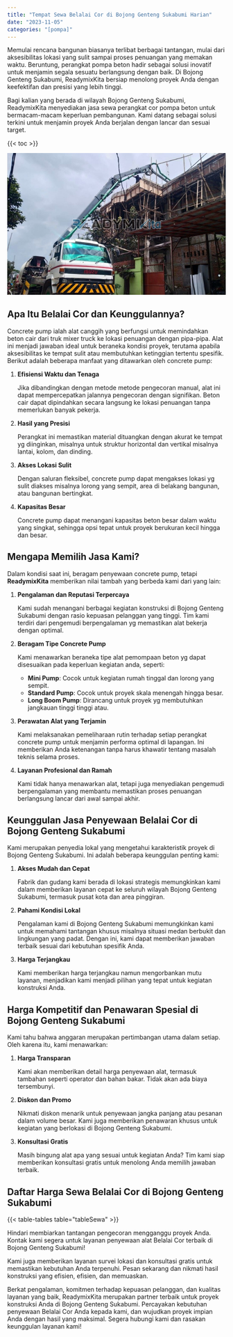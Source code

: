 ```yaml
---
title: "Tempat Sewa Belalai Cor di Bojong Genteng Sukabumi Harian"
date: "2023-11-05"
categories: "[pompa]"
---
```


Memulai rencana bangunan biasanya terlibat berbagai tantangan, mulai dari aksesibilitas lokasi yang sulit sampai proses penuangan yang memakan waktu. Beruntung, perangkat pompa beton hadir sebagai solusi inovatif untuk menjamin segala sesuatu berlangsung dengan baik. Di Bojong Genteng Sukabumi, ReadymixKita bersiap menolong proyek Anda dengan keefektifan dan presisi yang lebih tinggi.

Bagi kalian yang berada di wilayah Bojong Genteng Sukabumi, ReadymixKita menyediakan jasa sewa perangkat cor pompa beton untuk bermacam-macam keperluan pembangunan. Kami datang sebagai solusi terkini untuk menjamin proyek Anda berjalan dengan lancar dan sesuai target.

{{< toc >}}

![Tempat Sewa Belalai Cor di Bojong Genteng Sukabumi Harian](/images/pompa/sewa-pompa-25.jpg)

## Apa Itu Belalai Cor dan Keunggulannya?

Concrete pump ialah alat canggih yang berfungsi untuk memindahkan beton cair dari truk mixer truck ke lokasi penuangan dengan pipa-pipa. Alat ini menjadi jawaban ideal untuk beraneka kondisi proyek, terutama apabila aksesibilitas ke tempat sulit atau membutuhkan ketinggian tertentu spesifik. Berikut adalah beberapa manfaat yang ditawarkan oleh concrete pump:

1. **Efisiensi Waktu dan Tenaga**

   Jika dibandingkan dengan metode metode pengecoran manual, alat ini dapat mempercepatkan jalannya pengecoran dengan signifikan. Beton cair dapat dipindahkan secara langsung ke lokasi penuangan tanpa memerlukan banyak pekerja.

2. **Hasil yang Presisi**

   Perangkat ini memastikan material dituangkan dengan akurat ke tempat yg diinginkan, misalnya untuk struktur horizontal dan vertikal misalnya lantai, kolom, dan dinding.

3. **Akses Lokasi Sulit**

   Dengan saluran fleksibel, concrete pump dapat mengakses lokasi yg sulit diakses misalnya lorong yang sempit, area di belakang bangunan, atau bangunan bertingkat.

4. **Kapasitas Besar**

   Concrete pump dapat menangani kapasitas beton besar dalam waktu yang singkat, sehingga opsi tepat untuk proyek berukuran kecil hingga dan besar.

## Mengapa Memilih Jasa Kami?

Dalam kondisi saat ini, beragam penyewaan concrete pump, tetapi **ReadymixKita** memberikan nilai tambah yang berbeda kami dari yang lain:

1. **Pengalaman dan Reputasi Terpercaya**

   Kami sudah menangani berbagai kegiatan konstruksi di Bojong Genteng Sukabumi dengan rasio kepuasan pelanggan yang tinggi. Tim kami terdiri dari pengemudi berpengalaman yg memastikan alat bekerja dengan optimal.

2. **Beragam Tipe Concrete Pump**

   Kami menawarkan beraneka tipe alat pemompaan beton yg dapat disesuaikan pada keperluan kegiatan anda, seperti:
   - **Mini Pump**: Cocok untuk kegiatan rumah tinggal dan lorong yang sempit.
   - **Standard Pump**: Cocok untuk proyek skala menengah hingga besar.
   - **Long Boom Pump**: Dirancang untuk proyek yg membutuhkan jangkauan tinggi tinggi atau.

3. **Perawatan Alat yang Terjamin**

   Kami melaksanakan pemeliharaan rutin terhadap setiap perangkat concrete pump untuk menjamin performa optimal di lapangan. Ini memberikan Anda ketenangan tanpa harus khawatir tentang masalah teknis selama proses.

4. **Layanan Profesional dan Ramah**

   Kami tidak hanya menawarkan alat, tetapi juga menyediakan pengemudi berpengalaman yang membantu memastikan proses penuangan berlangsung lancar dari awal sampai akhir.

## Keunggulan Jasa Penyewaan Belalai Cor di Bojong Genteng Sukabumi

Kami merupakan penyedia lokal yang mengetahui karakteristik proyek di Bojong Genteng Sukabumi. Ini adalah beberapa keunggulan penting kami:

1. **Akses Mudah dan Cepat**

   Fabrik dan gudang kami berada di lokasi strategis memungkinkan kami dalam memberikan layanan cepat ke seluruh wilayah Bojong Genteng Sukabumi, termasuk pusat kota dan area pinggiran.

2. **Pahami Kondisi Lokal**

   Pengalaman kami di Bojong Genteng Sukabumi memungkinkan kami untuk memahami tantangan khusus misalnya situasi medan berbukit dan lingkungan yang padat. Dengan ini, kami dapat memberikan jawaban terbaik sesuai dari kebutuhan spesifik Anda.

3. **Harga Terjangkau**

   Kami memberikan harga terjangkau namun mengorbankan mutu layanan, menjadikan kami menjadi pilihan yang tepat untuk kegiatan konstruksi Anda.

## Harga Kompetitif dan Penawaran Spesial di Bojong Genteng Sukabumi

Kami tahu bahwa anggaran merupakan pertimbangan utama dalam setiap. Oleh karena itu, kami menawarkan:

1. **Harga Transparan**

   Kami akan memberikan detail harga penyewaan alat, termasuk tambahan seperti operator dan bahan bakar. Tidak akan ada biaya tersembunyi.

2. **Diskon dan Promo**

   Nikmati diskon menarik untuk penyewaan jangka panjang atau pesanan dalam volume besar. Kami juga memberikan penawaran khusus untuk kegiatan yang berlokasi di Bojong Genteng Sukabumi.

3. **Konsultasi Gratis**

   Masih bingung alat apa yang sesuai untuk kegiatan Anda? Tim kami siap memberikan konsultasi gratis untuk menolong Anda memilih jawaban terbaik.

## Daftar Harga Sewa Belalai Cor di Bojong Genteng Sukabumi

{{< table-tables table="tableSewa" >}}

Hindari membiarkan tantangan pengecoran mengganggu proyek Anda. Kontak kami segera untuk layanan penyewaan alat Belalai Cor terbaik di Bojong Genteng Sukabumi!

Kami juga memberikan layanan survei lokasi dan konsultasi gratis untuk memastikan kebutuhan Anda terpenuhi. Pesan sekarang dan nikmati hasil konstruksi yang efisien, efisien, dan memuaskan.

Berkat pengalaman, komitmen terhadap kepuasan pelanggan, dan kualitas layanan yang baik, ReadymixKita merupakan partner terbaik untuk proyek konstruksi Anda di Bojong Genteng Sukabumi. Percayakan kebutuhan penyewaan Belalai Cor Anda kepada kami, dan wujudkan proyek impian Anda dengan hasil yang maksimal. Segera hubungi kami dan rasakan keunggulan layanan kami!